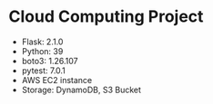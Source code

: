 # Cloud Computing Project

* Flask: 2.1.0
* Python: 39
* boto3: 1.26.107
* pytest: 7.0.1
* AWS EC2 instance
* Storage: DynamoDB, S3 Bucket
